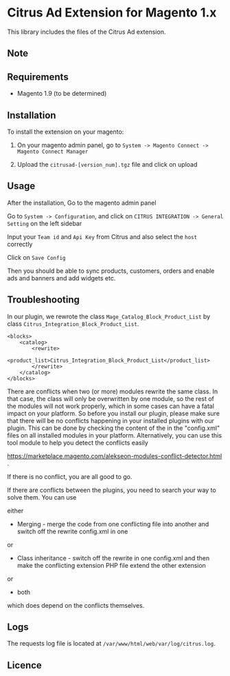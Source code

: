 Citrus Ad Extension for Magento 1.x
=============================

This library includes the files of the Citrus Ad extension.


Note
----


Requirements
------------

- Magento 1.9 (to be determined) 


Installation
------------

To install the extension on your magento:

1. On your magento admin panel, go to `System -> Magento Connect -> Magento Connect Manager`

2. Upload the `citrusad-[version_num].tgz` file and click on upload


Usage
-----

After the installation, Go to the magento admin panel

Go to `System -> Configuration`, and click on `CITRUS INTEGRATION -> General Setting` on the left sidebar

Input your `Team id` and `Api Key` from Citrus and also select the `host` correctly

Click on `Save Config`

Then you should be able to sync products, customers, orders and enable ads and banners and add widgets etc. 



Troubleshooting
-----
In our plugin, we rewrote the class `Mage_Catalog_Block_Product_List` by class `Citrus_Integration_Block_Product_List`.
```$xslt
<blocks>
    <catalog>
        <rewrite>
            <product_list>Citrus_Integration_Block_Product_List</product_list>
        </rewrite>
    </catalog>
</blocks>
```
There are conflicts when two (or more) modules rewrite the same class. In that case, the class will only be overwritten 
by one module, so the rest of the modules will not work properly, which in some cases can have a fatal impact on your 
platform. So before you install our plugin, please make sure that there will be no conflicts happening in your installed 
plugins with our plugin. This can be done by checking the content of the <rewrite> in the "config.xml" files on all 
installed modules in your platform. Alternatively, you can use this tool module to help you detect the conflicts easily

https://marketplace.magento.com/alekseon-modules-conflict-detector.html
.

If there is no conflict, you are all good to go. 

If there are conflicts between the plugins, you need to search your way to solve them. You can use 

either 
* Merging - merge the code from one conflicting file into another and switch off the rewrite config.xml in one

or 
* Class inheritance - switch off the rewrite in one config.xml and then make the conflicting extension PHP file extend 
the other extension

or 
* both 

which does depend on the conflicts themselves.

Logs
-----
The requests log file is located at `/var/www/html/web/var/log/citrus.log`.


Licence
-----